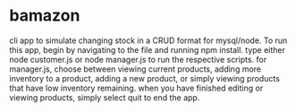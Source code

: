 # bamazon
cli app to simulate changing stock in a CRUD format for mysql/node.
To run this app, begin by navigating to the file and running npm install.
type either node customer.js or node manager.js to run the respective scripts.
for manager.js, choose between viewing current products, adding more inventory to a product, adding a new product, or simply viewing products that have low inventory remaining. when you have finished editing or viewing products, simply select quit to end the app.
